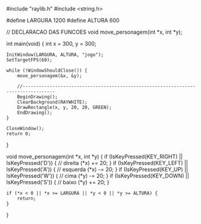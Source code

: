 #include "raylib.h"
#include <string.h>

#define LARGURA 1200
#define ALTURA 600

// DECLARACAO DAS FUNCOES
void move_personagem(int *x, int *y);

int main(void) {
    int x = 300, y = 300;

    InitWindow(LARGURA, ALTURA, "jogo");
    SetTargetFPS(60);

    while (!WindowShouldClose()) {
        move_personagem(&x, &y);

        //----------------------------------------------------------------------------------
        BeginDrawing();
        ClearBackground(RAYWHITE);
        DrawRectangle(x, y, 20, 20, GREEN);
        EndDrawing();
    }

    CloseWindow();
    return 0;
}

void move_personagem(int *x, int *y) {
    if (IsKeyPressed(KEY_RIGHT) || IsKeyPressed('D')) { // direita
        (*x) += 20;
    }
    if (IsKeyPressed(KEY_LEFT) || IsKeyPressed('A')) { // esquerda
        (*x) -= 20;
    }
    if (IsKeyPressed(KEY_UP) || IsKeyPressed('W')) { // cima
        (*y) -= 20;
    }
    if (IsKeyPressed(KEY_DOWN) || IsKeyPressed('S')) { // baixo
        (*y) += 20;
    }

    if (*x < 0 || *x >= LARGURA || *y < 0 || *y >= ALTURA) {
        return;
    }
}

